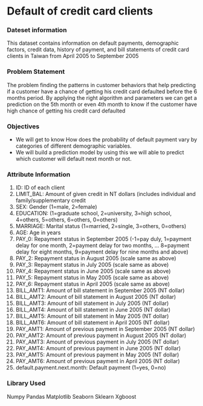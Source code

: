 
# Default of credit card clients

### Dateset information
This dataset contains information on default payments, demographic factors, credit data, history of payment, and bill statements of credit card clients in Taiwan from April 2005 to September 2005

### Problem Statement
The problem finding the patterns in customer behaviors that help predicting if a customer have a chance of getting his credit card defaulted before the 6 months period. By applying the right algorithm and parameters we can get a prediction on the 5th month or even 4th month to know if the customer have high chance of getting his credit card defaulted

### Objectives 
- We will get to know How does the probability of default payment vary by categories of different demographic variables.
- We will build a prediction model by using this we will able to predict which customer will default next month or not.

### Attribute Information
1. ID: ID of each client
2. LIMIT_BAL: Amount of given credit in NT dollars (includes individual and family/supplementary credit
3. SEX: Gender (1=male, 2=female)
4. EDUCATION: (1=graduate school, 2=university, 3=high school, 4=others, 5=others, 6=others, 0=others)
5. MARRIAGE: Marital status (1=married, 2=single, 3=others, 0=others)
6. AGE: Age in years
7. PAY_0: Repayment status in September 2005 (-1=pay duly, 1=payment delay for one month, 2=payment delay for two months, … 8=payment delay for eight months, 9=payment delay for nine months and above)
8. PAY_2: Repayment status in August 2005 (scale same as above)
9. PAY_3: Repayment status in July 2005 (scale same as above)
10. PAY_4: Repayment status in June 2005 (scale same as above)
11. PAY_5: Repayment status in May 2005 (scale same as above)
12. PAY_6: Repayment status in April 2005 (scale same as above)
13. BILL_AMT1: Amount of bill statement in September 2005 (NT dollar)
14. BILL_AMT2: Amount of bill statement in August 2005 (NT dollar)
15. BILL_AMT3: Amount of bill statement in July 2005 (NT dollar)
16. BILL_AMT4: Amount of bill statement in June 2005 (NT dollar)
17. BILL_AMT5: Amount of bill statement in May 2005 (NT dollar)
18. BILL_AMT6: Amount of bill statement in April 2005 (NT dollar)
19. PAY_AMT1: Amount of previous payment in September 2005 (NT dollar)
20. PAY_AMT2: Amount of previous payment in August 2005 (NT dollar)
21. PAY_AMT3: Amount of previous payment in July 2005 (NT dollar)
22. PAY_AMT4: Amount of previous payment in June 2005 (NT dollar)
23. PAY_AMT5: Amount of previous payment in May 2005 (NT dollar)
24. PAY_AMT6: Amount of previous payment in April 2005 (NT dollar)
25. default.payment.next.month: Default payment (1=yes, 0=no)

### Library Used
Numpy
Pandas
Matplotlib
Seaborn
Sklearn
Xgboost







